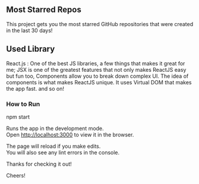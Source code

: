 ## Most Starred Repos

This project gets you the most starred GitHub repositories that were created in the last 30 days!

## Used Library

React.js : One of the best JS libraries, a few things that makes it great for me; JSX is one of the greatest features that not only makes ReactJS easy but fun too, Components allow you to break down complex UI. The idea of components is what makes ReactJS unique. It uses Virtual DOM that makes the app fast. and so on!

### How to Run

npm start

Runs the app in the development mode.<br>
Open [http://localhost:3000](http://localhost:3000) to view it in the browser.

The page will reload if you make edits.<br>
You will also see any lint errors in the console.

Thanks for checking it out!

Cheers!